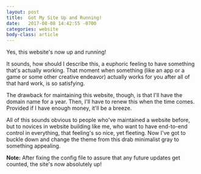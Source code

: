 ```yaml
---
layout: post
title:  Got My Site Up and Running!
date:   2017-08-08 14:42:55 -0700
categories: website
body-class: article
---
```

Yes, this website's now up and running!

It sounds, how should I describe this, a euphoric feeling to have something that's actually working. That moment when something (like an app or a game or some other creative endeavor) actually works for you after all of that hard work, is so satisfying.

The drawback for maintaining this website, though, is that I'll have the domain name for a year. Then, I'll have to renew this when the time comes. Provided if I have enough money, it'll be a breeze.

All of this sounds obvious to people who've maintained a website before, but to novices in website building like me, who want to have end-to-end control in everything, that feeling's so nice, yet fleeting. Now I've got to buckle down and change the theme from this drab minimalist gray to something appealing.

**Note:** After fixing the config file to assure that any future updates get counted, the site's now absolutely up!
